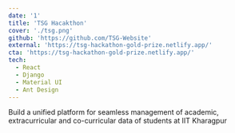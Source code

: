 ```yaml
---
date: '1'
title: 'TSG Hacakthon'
cover: './tsg.png'
github: 'https://github.com/TSG-Website'
external: 'https://tsg-hackathon-gold-prize.netlify.app/'
cta: 'https://tsg-hackathon-gold-prize.netlify.app/'
tech:
  - React
  - Django
  - Material UI
  - Ant Design
---
```


Build a unified platform for seamless management of academic, extracurricular and co-curricular data of students at IIT Kharagpur
